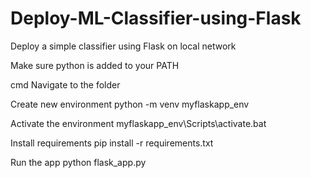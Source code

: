 # Deploy-ML-Classifier-using-Flask
Deploy a simple classifier using Flask on local network

Make sure python is added to your PATH

cmd
Navigate to the folder

Create new environment
python -m venv myflaskapp_env

Activate the environment
myflaskapp_env\Scripts\activate.bat

Install requirements
pip install -r requirements.txt

Run the app
python flask_app.py

